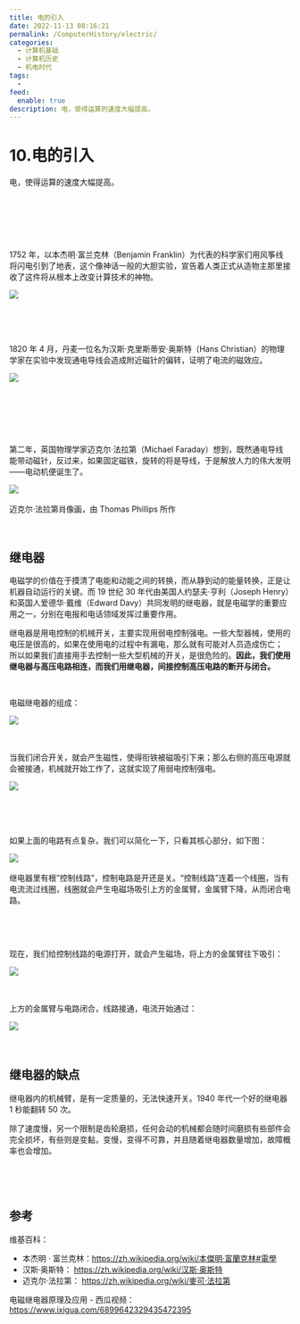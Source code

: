```yaml
---
title: 电的引入
date: 2022-11-13 08:16:21
permalink: /ComputerHistory/electric/
categories:
  - 计算机基础
  - 计算机历史
  - 机电时代
tags:
  - 
feed:
  enable: true
description: 电，使得运算的速度大幅提高。
---
```



# 10.电的引入

电，使得运算的速度大幅提高。
<!-- more -->　　‍
‍

‍

1752 年，以本杰明·富兰克林（Benjamin Franklin）为代表的科学家们用风筝线将闪电引到了地表，这个像神话一般的大胆实验，宣告着人类正式从造物主那里接收了这件将从根本上改变计算技术的神物。

​![](https://image.peterjxl.com/blog/image-20220821192257-r28ezxq.png)​

‍

‍

1820 年 4 月，丹麦一位名为汉斯·克里斯蒂安·奥斯特（Hans Christian）的物理学家在实验中发现通电导线会造成附近磁针的偏转，证明了电流的磁效应。

​![](https://image.peterjxl.com/blog/image-20220821192355-u1mhl7l.png)​

‍

‍

‍

第二年，英国物理学家迈克尔·法拉第（Michael Faraday）想到，既然通电导线能带动磁针，反过来，如果固定磁铁，旋转的将是导线，于是解放人力的伟大发明——电动机便诞生了。

​![](https://image.peterjxl.com/blog/image-20220821192545-ehbtz8g.png)​

迈克尔·法拉第肖像画，由 Thomas Phillips 所作

‍

## 继电器

电磁学的价值在于摸清了电能和动能之间的转换，而从静到动的能量转换，正是让机器自动运行的关键。而 19 世纪 30 年代由美国人约瑟夫·亨利（Joseph Henry）和英国人爱德华·戴维（Edward Davy）共同发明的继电器，就是电磁学的重要应用之一，分别在电报和电话领域发挥过重要作用。

继电器是用电控制的机械开关，主要实现用弱电控制强电。一些大型器械，使用的电压是很高的，如果在使用电的过程中有漏电，那么就有可能对人员造成伤亡； 所以如果我们直接用手去控制一些大型机械的开关，是很危险的。**因此，我们使用继电器与高压电路相连，而我们用继电器，间接控制高压电路的断开与闭合。** 

‍

电磁继电器的组成：

![](https://image.peterjxl.com/blog/image-20220817092148-tr8w4su.png)​

‍

当我们闭合开关，就会产生磁性，使得衔铁被磁吸引下来；那么右侧的高压电源就会被接通，机械就开始工作了，这就实现了用弱电控制强电。

![](https://image.peterjxl.com/blog/image-20220817092235-dwksq4c.png)​

‍

‍

如果上面的电路有点复杂，我们可以简化一下，只看其核心部分，如下图：

![](https://image.peterjxl.com/blog/image-20200509195109121-20220724114129-5m89yc0.png)​

继电器里有根”控制线路”，控制电路是开还是关。“控制线路”连着一个线圈，当有电流流过线圈，线圈就会产生电磁场吸引上方的金属臂，金属臂下降，从而闭合电路。

​

​

现在，我们给控制线路的电源打开，就会产生磁场，将上方的金属臂往下吸引：

![](https://image.peterjxl.com/blog/image-20200509195140046-20220724114129-2jrrnmz.png)​

‍

上方的金属臂与电路闭合，线路接通，电流开始通过：

​![](https://image.peterjxl.com/blog/image-20220813220852-g9kk6nv.png)​

‍

## 继电器的缺点

继电器内的机械臂，是有一定质量的，无法快速开关。1940 年代一个好的继电器 1 秒能翻转 50 次。

除了速度慢，另一个限制是齿轮磨损，任何会动的机械都会随时间磨损有些部件会完全损坏，有些则是变黏，变慢，变得不可靠，并且随着继电器数量增加，故障概率也会增加。

‍

‍

## 参考

维基百科：

* 本杰明 · 富兰克林：https://zh.wikipedia.org/wiki/本傑明·富蘭克林#電學
* 汉斯·奥斯特：       https://zh.wikipedia.org/wiki/汉斯·奥斯特
* 迈克尔·法拉第：   https://zh.wikipedia.org/wiki/麥可·法拉第

电磁继电器原理及应用 - 西瓜视频：https://www.ixigua.com/6899642329435472395

‍

‍

‍

‍
